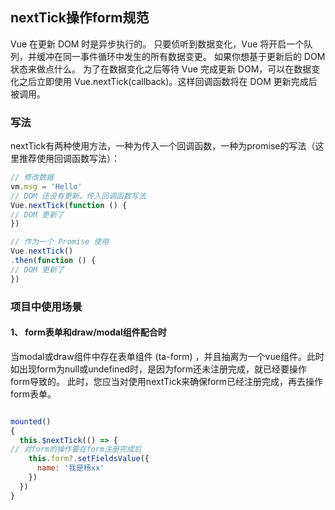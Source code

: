 ## nextTick操作form规范

Vue 在更新 DOM 时是异步执行的。
只要侦听到数据变化，Vue 将开启一个队列，并缓冲在同一事件循环中发生的所有数据变更。
如果你想基于更新后的 DOM 状态来做点什么。
为了在数据变化之后等待 Vue 完成更新 DOM，可以在数据变化之后立即使用 Vue.nextTick(callback)。这样回调函数将在 DOM 更新完成后被调用。

### 写法
nextTick有两种使用方法，一种为传入一个回调函数，一种为promise的写法（这里推荐使用回调函数写法）：  
```js
// 修改数据
vm.msg = 'Hello'
// DOM 还没有更新，传入回调函数写法
Vue.nextTick(function () {
// DOM 更新了
})

// 作为一个 Promise 使用
Vue.nextTick()
.then(function () {
// DOM 更新了
})
```

### 项目中使用场景
#### 1、 form表单和draw/modal组件配合时
当modal或draw组件中存在表单组件 (ta-form) ，并且抽离为一个vue组件。此时如出现form为null或undefined时，是因为form还未注册完成，就已经要操作form导致的。
此时，您应当对使用nextTick来确保form已经注册完成，再去操作form表单。

```js

mounted()
{
  this.$nextTick(() => {
// 对form的操作要在form注册完成后
    this.form?.setFieldsValue({
      name: '我是杨xx'
    })
  })
}
```
